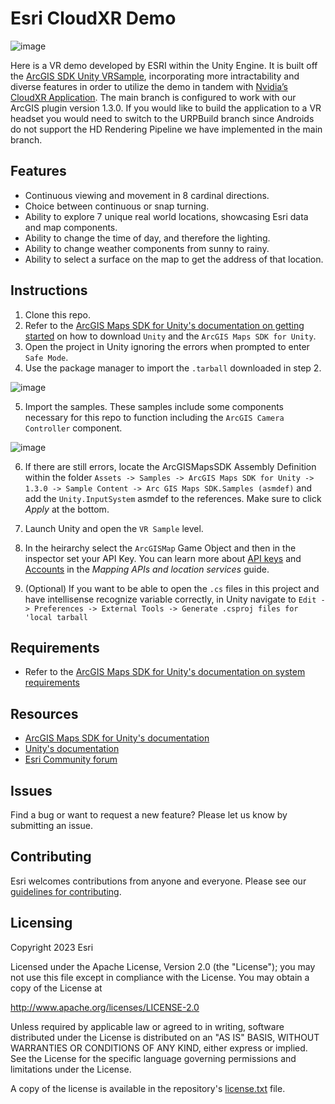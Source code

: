 # Esri CloudXR Demo

![image](arcgis-maps-sdk-unity-samples.png)

Here is a VR demo developed by ESRI within the Unity Engine. It is built off the [ArcGIS SDK Unity VRSample](https://github.com/Esri/arcgis-maps-sdk-unity-samples/tree/main/samples_project/Assets/SampleViewer/Samples/VRSample), incorporating more intractability and diverse features in order to utilize the demo in tandem with [Nvidia’s CloudXR Application](https://developer.nvidia.com/cloudxr-sdk). The main branch is configured to work with our ArcGIS plugin version 1.3.0. If you would like to build the application to a VR headset you would need to switch to the URPBuild branch since Androids do not support the HD Rendering Pipeline we have implemented in the main branch.

## Features
* Continuous viewing and movement in 8 cardinal directions.
* Choice between continuous or snap turning.
* Ability to explore 7 unique real world locations, showcasing Esri data and map components.
* Ability to change the time of day, and therefore the lighting.
* Ability to change weather components from sunny to rainy.
* Ability to select a surface on the map to get the address of that location.

## Instructions

1. Clone this repo.
2. Refer to the [ArcGIS Maps SDK for Unity's documentation on getting started](https://developers.arcgis.com/unity/get-started/) on how to download `Unity` and the `ArcGIS Maps SDK for Unity`.
3. Open the project in Unity ignoring the errors when prompted to enter `Safe Mode`.
4. Use the package manager to import the `.tarball` downloaded in step 2.

![image](package-manager.png)

5. Import the samples. These samples include some components necessary for this repo to function including the `ArcGIS Camera Controller` component.

![image](import-samples.png)

6. If there are still errors, locate the ArcGISMapsSDK Assembly Definition within the folder `Assets -> Samples -> ArcGIS Maps SDK for Unity -> 1.3.0 -> Sample Content -> Arc GIS Maps SDK.Samples (asmdef)` and add the `Unity.InputSystem` asmdef to the references. Make sure to click *Apply* at the bottom.

7. Launch Unity and open the `VR Sample` level.

8. In the heirarchy select the `ArcGISMap` Game Object and then in the inspector set your API Key. You can learn more about [API keys](https://developers.arcgis.com/documentation/mapping-apis-and-services/security/api-keys/) and [Accounts](https://developers.arcgis.com/documentation/mapping-apis-and-services/deployment/accounts/) in the _Mapping APIs and location services_ guide.

9. (Optional) If you want to be able to open the `.cs` files in this project and have intellisense recognize variable correctly, in Unity navigate to `Edit -> Preferences -> External Tools -> Generate .csproj files for 'local tarball`

## Requirements

* Refer to the [ArcGIS Maps SDK for Unity's documentation on system requirements](https://developers.arcgis.com/unity/reference/system-requirements/)

## Resources

* [ArcGIS Maps SDK for Unity's documentation](https://developers.arcgis.com/unity/)
* [Unity's documentation](https://docs.unity.com/)
* [Esri Community forum](https://community.esri.com/t5/arcgis-maps-sdks-for-unity-questions/bd-p/arcgis-maps-sdks-unity-questions)

## Issues

Find a bug or want to request a new feature?  Please let us know by submitting an issue.

## Contributing

Esri welcomes contributions from anyone and everyone. Please see our [guidelines for contributing](https://github.com/esri/contributing).

## Licensing
Copyright 2023 Esri

Licensed under the Apache License, Version 2.0 (the "License");
you may not use this file except in compliance with the License.
You may obtain a copy of the License at

   http://www.apache.org/licenses/LICENSE-2.0

Unless required by applicable law or agreed to in writing, software
distributed under the License is distributed on an "AS IS" BASIS,
WITHOUT WARRANTIES OR CONDITIONS OF ANY KIND, either express or implied.
See the License for the specific language governing permissions and
limitations under the License.

A copy of the license is available in the repository's [license.txt]( https://raw.github.com/Esri/arcgis-maps-sdk-unity-samples/master/license.txt) file.

